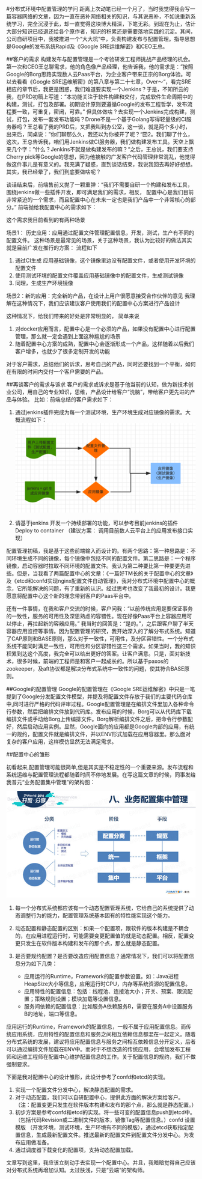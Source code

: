 #分布式环境中配置管理的学问
距离上次动笔已经一个月了，当时我觉得我会写一篇容器网络的文章，因为一直在恶补网络相关的知识，与其说恶补，不如说重新系统学习，完全沉浸于此，却一直觉得这块博大精深，下笔无彩。到现在为止，估计大部分知识已经退还给各个原作者，知识的积累还是需要落地实践的沉淀。其间，公司自研项目中，我被推进一个“大大坑”中，负责构建发布与配置管理。指导思想是Google的发布系统Rapid及《Google SRE运维解密》和CEO王总。

##客户的需求
构建发布与配置管理是一个考验研发工程师挑战产品经理的机会。第一次和CEO王总聊需求，他的角色像产品经理，他告诉我，他的需求是：”按照Google的Borg思路实现数人云Paas平台，为企业客户带来正宗的Borg体验。可以去看看《Google SRE运维解密》的第八章与第二十七章，Over～“，看完SRE相应的章节后，我更是困惑，我们难道要实现一个Jenkins？于是，不知所云的我，在PRD初稿上写道：“本功能关注于软件构建和交付，完成软件生命周期中的构建，测试，打包及部署。初期设计原则要遵循Google的发布工程哲学，发布流程要一致，可重复，密闭，可靠。” 但具体做啥？去实现一个Jenkins完成构建，测试，打包，发布一套发布功能吗？Drone不是一个基于Golang写得轻量级的CI服务器吗？王总看了我的PRD后，又把我叫到办公室，这一谈，就是两个多小时，出来后，同桌说：”你们聊那么久，我还以为你被开了呢？“囧2。我们聊了什么，这次，王总告诉我，咱们用Jenkins做CI服务器，我们做构建发布工具。天空上飘来几个字：”什么？Jenkins不就是做构建发布的嘛？“之后，王总说，我们要支持Cherry pick等Google的思想，因为他接触的广发客户代码管理非常混乱，他觉得做这件事儿是有意义的。我充满了疑惑，直到谈话结束，我说我回去再好好想想。其实，我已经晕了，我们到底要做啥呢？

谈话结束后，前端售前又抛了一颗重弹：“我们不需要自研一个构建和发布工具，围绕jenkins做一些插件开发，即可满足我们的需求，相反， 配置中心是我们目前非常紧迫的一个需求，而且配置中心在未来一定也是我们产品中一个非常核心的部分。”
前端抛给我配置中心的需求如下：

这个需求我目前看到的有两种场景

场景1： 历史应用：应用通过配置文件管理配置信息，开发，测试，生产有不同的配置文件。
这种场景是最常见的场景，关于这种场景，我认为比较好的做法其实就是目前广发在推行的方案： 流程如下

1. 通过CI生成 应用基础镜像，这个镜像里边没有配置文件，或者使用开发环境的配置文件
2. 使用测试环境的配置文件覆盖应用基础镜像中的配置文件，生成测试镜像
3. 同理，生成生产环境镜像

场景2：新的应用：完全新的产品，在设计上用户很愿意接受合作伙伴的意见
我理解在这种情况下，我们应该建议客户使用我们的配置中心方案进行产品设计

这种情况下，给我们带来的好处是非常明显的， 简单来说

1. 对docker应用而言，配置中心是一个必须的产品，如果没有配置中心进行配置管理，那么就一定会遇到上面这种尴尬的场景
2. 随着配置中心方案的成熟，配置中心会逐渐形成一个产品，这样随着以后我们客户增多，也就少了很多定制开发的功能

对于客户需求，总结他们的诉求，思考自己的产品，同时还要找到一个平衡，如何在有限的时间内交付一个客户需要的产品。

##再谈客户的需求与诉求
客户的需求或诉求是基于他当前的认知，做为新技术创业公司，用自己的专业知识，思维，产品设计给客户“洗脑”，带给客户更先进的产品与体验。
比如：前端总结的客户需求如下：

1. 通过jenkins插件完成为每一个测试环境，生产环境生成对应镜像的需求。大概流程如下：
![image](https://github.com/fanfanbj/share/blob/master/3/jenkins.jpg)

2.  请基于jenkins 开发一个持续部署的功能，可以参考目前jenkins的插件 Deploy to container （建议方案： 调用目前数人云平台上的应用发布接口实现）

配置管理初稿，我是基于这些前端输入而设计的。有两个思路：第一种思路是：不同环境生成不同的镜像，每个镜像中包括不同的配置文件。第二思路是：一个程序镜像，启动容器时拉取不同环境的配置文件。我认为第二种要比第一种要更先进些。但是，当我看了两篇配置中心的文章：《一篇好TM长的关于配置中心的文章》及《etcd和confd实现nginx配置文件自动管理》，我对分布式环境中配置中心的概念，它所能解决的问题，有了重新的认识。经过思考也改变了我最初的设计。我更愿意将配置中心这个新的理念带到客户的Paas平台中。

还有一件事情，在我和客户交流的时候，客户问我：“以前传统应用是要保证事务的一致性，服务的可用性及深思熟虑的容错性。现在好像Paas平台上容器应用可以停止，再拉起新的容器应用。” 我当时的回答是：“是的。”，之后跟客户聊了半天容器应用监控等事情。因为配置管理的研究，我开始深入的了解分布式系统。知道了CAP原则和BASE原则，那么对于一致性，可用性，及分区容错性。一个分布式系统不能同时满足一致性，可用性和分区容错性这三个需求。如果当时，我的知识积累到达这个高度，我完全可以给出更好的答案。让客户满意。只是，面对新技术，很多时候，前端的工程师是和客户一起成长的。所以基于paxos的zookeeper，及aft协议都是解决分布式系统中一致性的问题，使其符合BASE原则。

##Google的配置管理
Google的配置管理在《Google SRE运维解密》中只是一笔提到了Google分发配置文件模型，并提及将配置文件存放于我们的主要代码仓库中,同时进行严格的代码评审过程。Google配置管理是在编排文件里加入各种命令行参数，然后把编排文件放到代码库。发布应用的时候，Borg可以从代码库下载编排文件或手动给Borg上传编排文件。Borg解析编排文件之后，把命令行参数配好，然后启动应用实例。显然，Google面向的应用都是Google内部的应用，有统一的规约，配置文件就是编排文件，并以ENV形式加载在应用容器里。那么面对复杂的客户应用，这样模仿显然无法满足需求。

##配置中心的雏形
 
初看起来,配置管理可能很简单,但是其实是不稳定性的一个重要来源。发布流程和系统运维与配置管理流程都随着时间不停地发展。在写这篇文章的时候，同事发给我普元“业务配置集中管理”的架构图：

![image](https://github.com/fanfanbj/share/blob/master/3/puyuan.jpeg)

1. 每一个分布式系统都应该有一个动态配置管理系统，它给自己的系统提供了动态调整行为的能力，配置管理系统基本固有的特性能实现这个能力。
2. 动态配置和静态配置的区别：如果一个配置项，跟软件的版本构建是不耦合的，在应用进程运行时，可能需要变更配置值的就是动态配置。相反，配置变更只发生在软件版本构建和发布的那个点，那么就是静态配置。
3. 是否要规约配置？是否要改造应用配置信息？通常情况下，我们可以将配置信息分为如下几类：

	* 应用运行的Runtime，Framework的配置参数设置。如：Java进程HeapSize大小等信息，应用运行时CPU，内存等系统资源的配置信息。
	* 应用特性的配置信息：包括：线程池、连接池大小；开关、预案、限流配置；策略规则设置；模块加载等设置信息。
	* 服务间依赖的配置信息：比如服务A依赖服务B，需要在服务A中设置服务B的地址，端口等信息。

应用运行的Runtime，Framework的配置信息，一般不属于应用配置信息。而传统应用系统，应用特性的配置信息和服务之间相互依赖信息都混在一起定义。随着分布式系统的发展，建议将应用配置信息与服务之间相互依赖信息分开定义，后者可以通过编排文件加载在ENV中。而对于不想改造的传统应用，会增加发布工程师和运维工程师在配置中心维护配置信息的工作。关于配置信息的规约，我们不做强制要求。

下面是我对配置中心的设计雏形，此设计参考了confd和etcd的实现。

1. 实现一个配置文件分发中心，解决静态配置的需求。
2. 对于动态配置，我们可以自研配置中心，提供此方面的解决方案给客户。（注：配置变更只发生在软件版本构建和发布的那个点，那么就是静态配置。）
3. 初步方案是参考confd和etcd的实现。将一些可变的配置信息push到etcd中。（包括代码Revision或二进制文件的版本，镜像Tag等配置信息。）confd 设置模版 （开发环境，测试环境，生产环境有不同的模版），通过etcd获取指定配置信息，生成最新配置文件。推送最新的配置文件到配置文件分发中心。为发布应用做准备。
4. 通过调度器下载变化的配置项，支持动态配置加载。 

文章写到这里，我应该立刻动手去实现一个配置中心。并且，我暗暗觉得自己应该对分布式系统再增加认知。太过肤浅，只是“云端”的架构师。